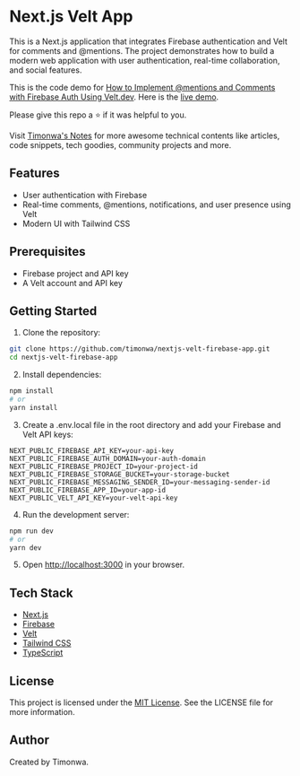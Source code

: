 # Next.js Velt App

This is a Next.js application that integrates Firebase authentication and Velt for comments and @mentions. The project demonstrates how to build a modern web application with user authentication, real-time collaboration, and social features.

This is the code demo for [How to Implement @mentions and Comments with Firebase Auth Using Velt.dev](#). Here is the [live demo](#).

Please give this repo a ⭐ if it was helpful to you.

Visit [Timonwa's Notes](https://tech.timonwa.com/blog) for more awesome technical contents like articles, code snippets, tech goodies, community projects and more.

## Features

- User authentication with Firebase
- Real-time comments, @mentions, notifications, and user presence using Velt
- Modern UI with Tailwind CSS

## Prerequisites

- Firebase project and API key
- A Velt account and API key

## Getting Started

1. Clone the repository:

```bash
git clone https://github.com/timonwa/nextjs-velt-firebase-app.git
cd nextjs-velt-firebase-app
```

2. Install dependencies:

```bash
npm install
# or
yarn install
```

3. Create a .env.local file in the root directory and add your Firebase and Velt API keys:

```
NEXT_PUBLIC_FIREBASE_API_KEY=your-api-key
NEXT_PUBLIC_FIREBASE_AUTH_DOMAIN=your-auth-domain
NEXT_PUBLIC_FIREBASE_PROJECT_ID=your-project-id
NEXT_PUBLIC_FIREBASE_STORAGE_BUCKET=your-storage-bucket
NEXT_PUBLIC_FIREBASE_MESSAGING_SENDER_ID=your-messaging-sender-id
NEXT_PUBLIC_FIREBASE_APP_ID=your-app-id
NEXT_PUBLIC_VELT_API_KEY=your-velt-api-key
```

4. Run the development server:

```bash
npm run dev
# or
yarn dev
```

5. Open [http://localhost:3000](http://localhost:3000) in your browser.

## Tech Stack

- [Next.js](https://nextjs.org/)
- [Firebase](https://firebase.google.com/)
- [Velt](https://velt.dev/)
- [Tailwind CSS](https://tailwindcss.com/)
- [TypeScript](https://www.typescriptlang.org/)

## License

This project is licensed under the [MIT License](LICENSE). See the LICENSE file for more information.

## Author

Created by Timonwa.
